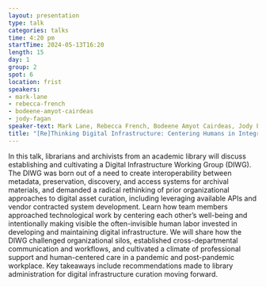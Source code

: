 ```yaml
---
layout: presentation
type: talk
categories: talks
time: 4:20 pm
startTime: 2024-05-13T16:20
length: 15
day: 1
group: 2
spot: 6
location: frist
speakers:
- mark-lane
- rebecca-french
- bodeene-amyot-cairdeas
- jody-fagan
speaker-text: Mark Lane, Rebecca French, Bodeene Amyot Cairdeas, Jody Fagan
title: "[Re]Thinking Digital Infrastructure: Centering Humans in Integrated Systems Work"
---
```

In this talk, librarians and archivists from an academic library will discuss establishing and cultivating a Digital Infrastructure Working Group (DIWG). The DIWG was born out of a need to create interoperability between metadata, preservation, discovery, and access systems for archival materials, and demanded a radical rethinking of prior organizational approaches to digital asset curation, including leveraging available APIs and vendor contracted system development. Learn how team members approached technological work by centering each other’s well-being and intentionally making visible the often-invisible human labor invested in developing and maintaining digital infrastructure. We will share how the DIWG challenged organizational silos, established cross-departmental communication and workflows, and cultivated a climate of professional support and human-centered care in a pandemic and post-pandemic workplace. Key takeaways include recommendations made to library administration for digital infrastructure curation moving forward.
